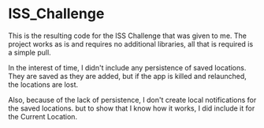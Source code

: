 # ISS_Challenge



This is the resulting code for the ISS Challenge that was given to me. The project works as is and requires no additional libraries, all that is required is a simple pull.

In the interest of time, I didn't include any persistence of saved locations. They are saved as they are added, but if the app is killed and relaunched, the locations are lost.

Also, because of the lack of persistence, I don't create local notifications for the saved locations. but to show that I know how it works, I did include it for the Current Location.
